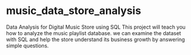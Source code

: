 # music_data_store_analysis

Data Analysis for Digital Music Store using SQL
This project  will teach you how to analyze the music playlist database. we can examine the dataset with SQL and help the store understand its business growth by answering simple questions.
